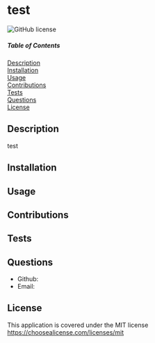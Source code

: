 # test
  ![GitHub license](https://img.shields.io/badge/license-MIT-blue.svg)
  ##### Table of Contents  
  [Description](#description)  
  [Installation](#installation)  
  [Usage](#usage)  
  [Contributions](#contributions)  
  [Tests](#tests)  
  [Questions](#questions)  
  [License](#license)  

  ## Description
  test

  ## Installation
  

  ## Usage
  

  ## Contributions
  

  ## Tests
  

  ## Questions
  * Github: [](https://www.github.com/)
  * Email: <a href="mailto:"></a>
  
  ## License
  This application is covered under the MIT license  
  https://choosealicense.com/licenses/mit 

